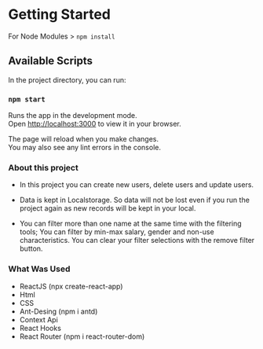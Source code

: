 # Getting Started

For Node Modules > `npm install`

## Available Scripts

In the project directory, you can run:

### `npm start`

Runs the app in the development mode.\
Open [http://localhost:3000](http://localhost:3000) to view it in your browser.

The page will reload when you make changes.\
You may also see any lint errors in the console.

### About this project

- In this project you can create new users, delete users and update users.

- Data is kept in Localstorage. So data will not be lost even if you run the project again as new records will be kept in your local.

- You can filter more than one name at the same time with the filtering tools; You can filter by min-max salary, gender and non-use characteristics.
  You can clear your filter selections with the remove filter button.

### What Was Used

- ReactJS (npx create-react-app)
- Html
- CSS
- Ant-Desing (npm i antd)
- Context Api
- React Hooks
- React Router (npm i react-router-dom)
